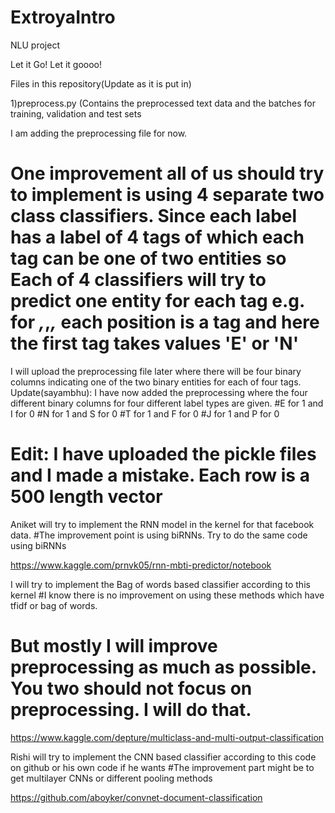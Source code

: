 # ExtroyaIntro
NLU project

Let it Go! Let it goooo!

Files in this repository(Update as it is put in)

1)preprocess.py (Contains the preprocessed text data and the batches for training, validation and test sets




I am adding the preprocessing file for now.


# One improvement all of us should try to implement is using 4 separate  two class classifiers. Since each label has a label of 4 tags of which each tag can be one of two entities so Each of 4 classifiers will try to predict one entity for each tag  e.g. for _,_,_,_ each position is a tag and here the first tag takes values 'E' or 'N'

I will upload the preprocessing file later where there will be four binary columns indicating one of the two binary entities for each of four tags.
Update(sayambhu): I have now added the preprocessing where the four different binary columns for four different label types are given.
#E for 1 and I for 0
#N for 1 and S for 0
#T for 1 and F for 0
#J for 1 and P for 0


# Edit: I have uploaded the pickle files and I made a mistake. Each row is a 500 length vector


Aniket will try to implement the RNN model in the kernel for that facebook data.
#The improvement point is using biRNNs. Try to do the same code using biRNNs

https://www.kaggle.com/prnvk05/rnn-mbti-predictor/notebook

I will try to implement the Bag of words based classifier according to this kernel
#I know there is no improvement on using these methods which have tfidf or bag of words.
# But mostly I will improve preprocessing as much as possible. You two should not focus on preprocessing. I will do that.

https://www.kaggle.com/depture/multiclass-and-multi-output-classification

Rishi will try to implement the CNN based classifier according to this code on github or his own code if he wants
#The improvement part might be to get multilayer CNNs or different pooling methods

https://github.com/aboyker/convnet-document-classification




